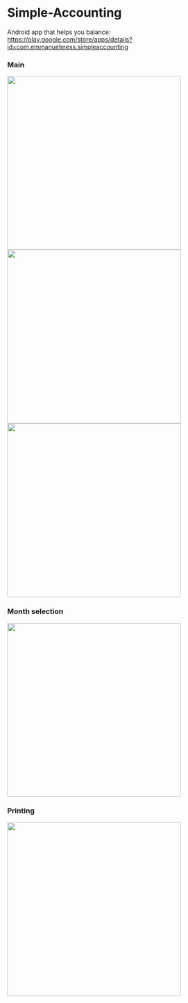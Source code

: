 # Simple-Accounting
Android app that helps you balance: https://play.google.com/store/apps/details?id=com.emmanuelmess.simpleaccounting

### Main
<img src="https://github.com/EmmanuelMess/Simple-Accounting/blob/develop/Screenshot_1485286948.png" data-canonical-src="https://github.com/EmmanuelMess/Simple-Accounting/blob/develop/Screenshot_1485286948.png" height="400" /> <img src="https://github.com/EmmanuelMess/Simple-Accounting/blob/develop/Screenshot_1485287456.png" data-canonical-src="https://github.com/EmmanuelMess/Simple-Accounting/blob/develop/Screenshot_1485287456.png" height="400" /> <img src="https://github.com/EmmanuelMess/Simple-Accounting/blob/develop/Screenshot_1485287461.png" data-canonical-src="https://github.com/EmmanuelMess/Simple-Accounting/blob/develop/Screenshot_1485287461.png" height="400" />

### Month selection
<img src="https://github.com/EmmanuelMess/Simple-Accounting/blob/develop/Screenshot_1485287470.png" data-canonical-src="https://github.com/EmmanuelMess/Simple-Accounting/blob/develop/Screenshot_1485287470.png" height="400" />

### Printing
<img src="https://github.com/EmmanuelMess/Simple-Accounting/blob/develop/Screenshot_1485287474.png" data-canonical-src="https://github.com/EmmanuelMess/Simple-Accounting/blob/develop/Screenshot_1485287474.png" height="400" />
